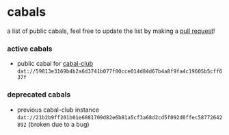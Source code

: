 # cabals
a list of public cabals, feel free to update the list by making a [pull request](https://github.com/cabal-club/cabals/pulls)!

### active cabals
* public cabal for [cabal-club](https://github.com/cabal-club/)    `dat://59813e3169b4b2a6d3741b077f80cce014d84d67b4a8f9fa4c19605b5cff637f`

### deprecated cabals
* previous cabal-club instance `dat://21b2b9ff201b01e6081709d82e6b81a5cf3a68d2cd5f092d0ffec58772642892` (broken due to a bug)
